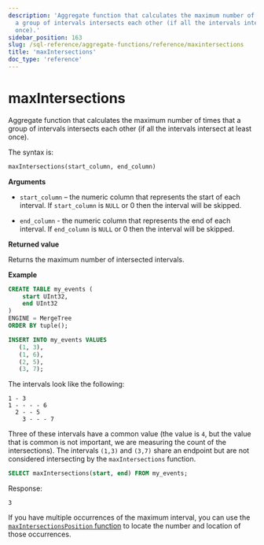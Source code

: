 ```yaml
---
description: 'Aggregate function that calculates the maximum number of times that
  a group of intervals intersects each other (if all the intervals intersect at least
  once).'
sidebar_position: 163
slug: /sql-reference/aggregate-functions/reference/maxintersections
title: 'maxIntersections'
doc_type: 'reference'
---
```


# maxIntersections

Aggregate function that calculates the maximum number of times that a group of intervals intersects each other (if all the intervals intersect at least once).

The syntax is:

```sql
maxIntersections(start_column, end_column)
```

**Arguments**

- `start_column` – the numeric column that represents the start of each interval. If `start_column` is `NULL` or 0 then the interval will be skipped.

- `end_column` - the numeric column that represents the end of each interval. If `end_column` is `NULL` or 0 then the interval will be skipped.

**Returned value**

Returns the maximum number of intersected intervals.

**Example**

```sql
CREATE TABLE my_events (
    start UInt32,
    end UInt32
)
ENGINE = MergeTree
ORDER BY tuple();

INSERT INTO my_events VALUES
   (1, 3),
   (1, 6),
   (2, 5),
   (3, 7);
```

The intervals look like the following:

```response
1 - 3
1 - - - - 6
  2 - - 5
    3 - - - 7
```

Three of these intervals have a common value (the value is `4`, but the value that is common is not important, we are measuring the count of the intersections). The intervals `(1,3)` and `(3,7)` share an endpoint but are not considered intersecting by the `maxIntersections` function.

```sql
SELECT maxIntersections(start, end) FROM my_events;
```

Response:
```response
3
```

If you have multiple occurrences of the maximum interval, you can use the [`maxIntersectionsPosition` function](./maxintersectionsposition.md) to locate the number and location of those occurrences.